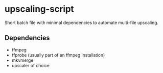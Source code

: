 # upscaling-script
Short batch file with minimal dependencies to automate multi-file upscaling.
## Dependencies
- ffmpeg
- ffprobe (usually part of an ffmpeg installation)
- mkvmerge
- upscaler of choice
